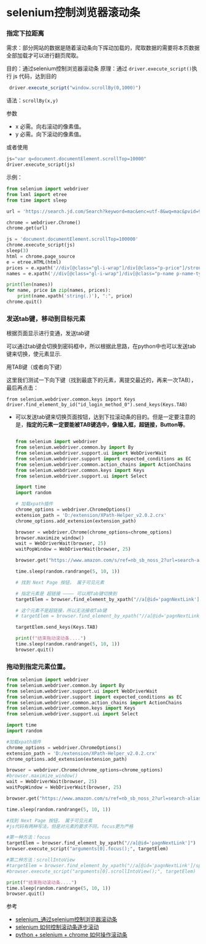 # selenium控制浏览器滚动条

### 指定下拉距离

需求：部分网站的数据是随着滚动条向下挥动加载的，爬取数据的需要将本页数据全部加载才可以进行翻页爬取。

目的：通过selenium控制浏览器滚动条
原理：通过 `driver.execute_script()`执行 js 代码，达到目的



```javascript
 driver.execute_script("window.scrollBy(0,1000)")
```

语法：`scrollBy(x,y)`

参数

- x		必需。向右滚动的像素值。
- y		必需。向下滚动的像素值。

或者使用

```python
js="var q=document.documentElement.scrollTop=10000"
driver.execute_script(js)
```



示例：

```python
from selenium import webdriver
from lxml import etree
from time import sleep

url = 'https://search.jd.com/Search?keyword=mac&enc=utf-8&wq=mac&pvid=9862d03c24e741c6a58079d004f5aabf'

chrome = webdriver.Chrome()
chrome.get(url)

js = 'document.documentElement.scrollTop=100000'
chrome.execute_script(js)
sleep(3)
html = chrome.page_source
e = etree.HTML(html)
prices = e.xpath('//div[@class="gl-i-wrap"]/div[@class="p-price"]/strong/i/text()')
names = e.xpath('//div[@class="gl-i-wrap"]/div[@class="p-name p-name-type-2"]/a/em')

print(len(names))
for name, price in zip(names, prices):
    print(name.xpath('string(.)'), ":", price)
chrome.quit()
```



###  发送tab键，移动到目标元素

根据页面显示进行变通，发送tab键

可以通过tab键会切换到密码框中，所以根据此思路，在python中也可以发送tab键来切换，使元素显示.

用TAB键（或者向下键）

这里我们测试一下向下键（找到最底下的元素，离提交最近的，再来一次TAB），最后再点击：

```
from selenium.webdriver.common.keys import Keys
driver.find_element_by_id("id_login_method_0").send_keys(Keys.TAB)
```



- 可以发送tab键来切换页面按钮，达到下拉滚动条的目的。但是一定要注意的是，**指定的元素一定要能被TAB键选中，像输入框，超链接，Button等**。

  ```python
  
  from selenium import webdriver
  from selenium.webdriver.common.by import By
  from selenium.webdriver.support.ui import WebDriverWait
  from selenium.webdriver.support import expected_conditions as EC
  from selenium.webdriver.common.action_chains import ActionChains
  from selenium.webdriver.common.keys import Keys
  from selenium.webdriver.support.ui import Select
  
  import time
  import random
  
  # 加载xpath插件
  chrome_options = webdriver.ChromeOptions()
  extension_path = 'D:/extension/XPath-Helper_v2.0.2.crx'
  chrome_options.add_extension(extension_path)
  
  browser = webdriver.Chrome(chrome_options=chrome_options)
  browser.maximize_window()
  wait = WebDriverWait(browser, 25)
  waitPopWindow = WebDriverWait(browser, 25)
  
  browser.get("https://www.amazon.com/s/ref=nb_sb_noss_2?url=search-alias%3Daps&field-keywords=phone")
  
  time.sleep(random.randrange(5, 10, 1))
  
  # 找到 Next Page 按钮， 属于可见元素
  
  # 指定元素是 超链接 ———— 可以用Tab键切换到
  targetElem = browser.find_element_by_xpath("//a[@id='pagnNextLink']")
  
  # 这个元素不是超链接，所以无法接收Tab键
  # targetElem = browser.find_element_by_xpath("//a[@id='pagnNextLink']/span[@id='pagnNextString']")
  
  targetElem.send_keys(Keys.TAB)
  
  print(f"结束拖动滚动条....")
  time.sleep(random.randrange(5, 10, 1))
  browser.quit()
  
  
  ```



### 拖动到指定元素位置。

```python
from selenium import webdriver
from selenium.webdriver.common.by import By
from selenium.webdriver.support.ui import WebDriverWait
from selenium.webdriver.support import expected_conditions as EC
from selenium.webdriver.common.action_chains import ActionChains
from selenium.webdriver.common.keys import Keys
from selenium.webdriver.support.ui import Select

import time
import random

#加载xpath插件
chrome_options = webdriver.ChromeOptions()
extension_path = 'D:/extension/XPath-Helper_v2.0.2.crx'
chrome_options.add_extension(extension_path)

browser = webdriver.Chrome(chrome_options=chrome_options)
#browser.maximize_window()
wait = WebDriverWait(browser, 25)
waitPopWindow = WebDriverWait(browser, 25)

browser.get("https://www.amazon.com/s/ref=nb_sb_noss_2?url=search-alias%3Daps&field-keywords=phone")

time.sleep(random.randrange(5, 10, 1))

#找到 Next Page 按钮， 属于可见元素
#js代码有两种写法，但是对元素的要求不同，focus更为严格

#第一种方法：focus
targetElem = browser.find_element_by_xpath("//a[@id='pagnNextLink']")
browser.execute_script("arguments[0].focus();", targetElem)

#第二种方法：scrollIntoView
#targetElem = browser.find_element_by_xpath("//a[@id='pagnNextLink']/span[@id='pagnNextString']")
#browser.execute_script("arguments[0].scrollIntoView();", targetElem)    # 拖动到可见的元素去

print(f"结束拖动滚动条....")
time.sleep(random.randrange(5, 10, 1))
browser.quit()


```



参考

- [selenium_通过selenium控制浏览器滚动条](https://www.jianshu.com/p/e2758e830120) 
- <a href="https://blog.csdn.net/qq_16069927/article/details/81074331" target="">selenium 如何控制滚动条逐步滚动</a> 
- <a href="https://blog.csdn.net/zwq912318834/article/details/79262007" target="">python + selenium + chrome 如何操作滚动条</a> 

